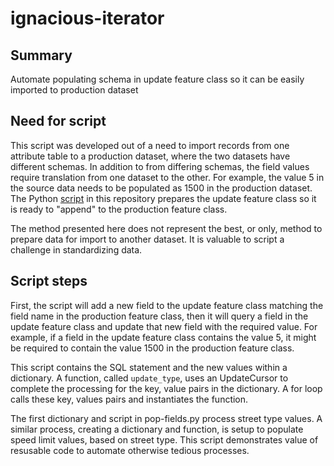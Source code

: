 # ignacious-iterator

## Summary
Automate populating schema in update feature class so it can be easily imported to production dataset

## Need for script
This script was developed out of a need to import records from one attribute table to a production dataset, where the two datasets have different schemas. In addition to from differing schemas, the field values require translation from one dataset to the other. For example, the value 5 in the source data needs to be populated as 1500 in the production dataset. The Python [script](https://github.com/pattyjula/ignacious-iterator/blob/master/pop-fields.py) in this repository prepares the update feature class so it is ready to "append" to the production feature class. 

The method presented here does not represent the best, or only, method to prepare data for import to another dataset. It is valuable to script a challenge in standardizing data.

## Script steps

First, the script will add a new field to the update feature class matching the field name in the production feature class, then it will query a field in the update feature class and update that new field with the required value. For example, if a field in the update feature class contains the value 5, it might be required to contain the value 1500 in the production feature class.

This script contains the SQL statement and the new values within a dictionary. A function, called ```update_type```, uses an UpdateCursor to complete the processing for the key, value pairs in the dictionary.  A for loop calls these key, values pairs and instantiates the function.

The first dictionary and script in pop-fields.py process street type values. A similar process, creating a dictionary and function, is setup to populate speed limit values, based on street type. This script demonstrates value of resusable code to automate otherwise tedious processes.
